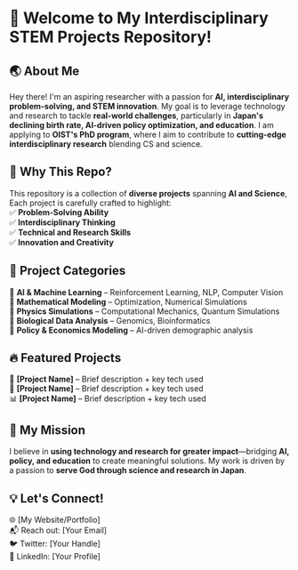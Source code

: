 # 🚀 Welcome to My Interdisciplinary STEM Projects Repository!  

## 🌏 About Me  
Hey there! I'm an aspiring researcher with a passion for **AI, interdisciplinary problem-solving, and STEM innovation**. 
My goal is to leverage technology and research to tackle **real-world challenges**, particularly in **Japan's declining birth rate,
AI-driven policy optimization, and education**. I am applying to **OIST's PhD program**, where I aim to contribute to 
**cutting-edge interdisciplinary research** blending CS and science.  

## 🧠 Why This Repo?  
This repository is a collection of **diverse projects** spanning **AI and Science**, 
Each project is carefully crafted to highlight:  
✅ **Problem-Solving Ability**  
✅ **Interdisciplinary Thinking**  
✅ **Technical and Research Skills**  
✅ **Innovation and Creativity**  

## 📂 Project Categories  
🔹 **AI & Machine Learning** – Reinforcement Learning, NLP, Computer Vision  
🔹 **Mathematical Modeling** – Optimization, Numerical Simulations  
🔹 **Physics Simulations** – Computational Mechanics, Quantum Simulations  
🔹 **Biological Data Analysis** – Genomics, Bioinformatics  
🔹 **Policy & Economics Modeling** – AI-driven demographic analysis  

## 🔥 Featured Projects  
🚀 **[Project Name]** – Brief description + key tech used  
🧬 **[Project Name]** – Brief description + key tech used  
📊 **[Project Name]** – Brief description + key tech used  

## 🎯 My Mission  
I believe in **using technology and research for greater impact**—bridging **AI, policy, and education** to create meaningful solutions. 
My work is driven by a passion to **serve God through science and research in Japan**.  

## 💡 Let's Connect!  
🌐 [My Website/Portfolio]  
📬 Reach out: [Your Email]  
🐦 Twitter: [Your Handle]  
💼 LinkedIn: [Your Profile]  

